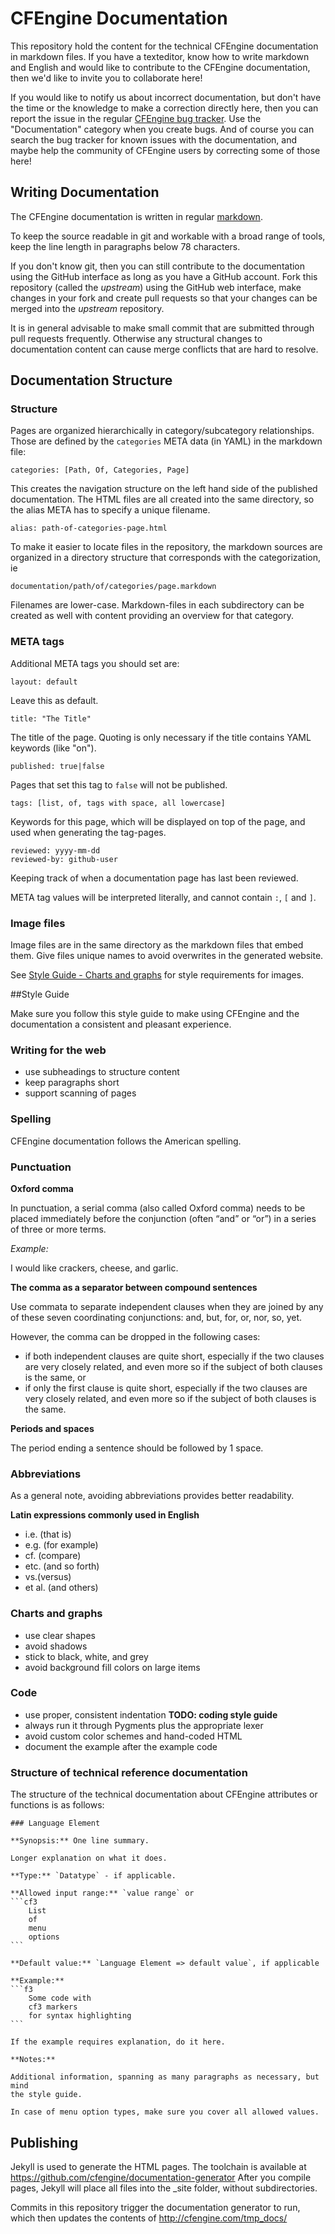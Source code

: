 # CFEngine Documentation

This repository hold the content for the technical CFEngine documentation in markdown files. If you have a texteditor,
know how to write markdown and English and would like to contribute to the CFEngine documentation, then we'd like to
invite you to collaborate here!

If you would like to notify us about incorrect documentation, but don't have the time or the knowledge to make a correction
directly here, then you can report the issue in the regular [CFEngine bug tracker](https://cfengine.com/dev/projects/core).
Use the "Documentation" category when you create bugs. And of course you can search the bug tracker for known issues with
the documentation, and maybe help the community of CFEngine users by correcting some of those here!

## Writing Documentation

The CFEngine documentation is written in regular [markdown](http://daringfireball.net/projects/markdown/syntax).

To keep the source readable in git and workable with a broad range of tools, keep the line length in paragraphs below
78 characters.

If you don't know git, then you can still contribute to the documentation using the GitHub interface as long as you have
a GitHub account. Fork this repository (called the *upstream*) using the GitHub web interface, make changes in your fork
and create pull requests so that your changes can be merged into the *upstream* repository.

It is in general advisable to make small commit that are submitted through pull requests frequently. Otherwise any
structural changes to documentation content can cause merge conflicts that are hard to resolve.

## Documentation Structure

### Structure

Pages are organized hierarchically in category/subcategory relationships. Those are defined by the `categories` META
data (in YAML) in the markdown file:

    categories: [Path, Of, Categories, Page]

This creates the navigation structure on the left hand side of the published documentation. The HTML files are
all created into the same directory, so the alias META has to specify a unique filename.

    alias: path-of-categories-page.html

To make it easier to locate files in the repository, the markdown sources are organized in a directory structure that
corresponds with the categorization, ie

    documentation/path/of/categories/page.markdown

Filenames are lower-case. Markdown-files in each subdirectory can be created as well with content providing an overview
for that category.

### META tags

Additional META tags you should set are:

    layout: default

Leave this as default.

    title: "The Title"

The title of the page. Quoting is only necessary if the title contains YAML keywords (like "on").

    published: true|false

Pages that set this tag to `false` will not be published.

    tags: [list, of, tags with space, all lowercase]

Keywords for this page, which will be displayed on top of the page, and used when generating the tag-pages.

    reviewed: yyyy-mm-dd
    reviewed-by: github-user

Keeping track of when a documentation page has last been reviewed.

META tag values will be interpreted literally, and cannot contain `:`, `[` and `]`.

### Image files

Image files are in the same directory as the markdown files that embed them. Give files unique names to avoid overwrites
in the generated website.

See [Style Guide - Charts and graphs](#Charts_and_graphs) for style requirements for images.

##Style Guide

Make sure you follow this style guide to make using CFEngine and the documentation a consistent and pleasant experience.

### Writing for the web

* use subheadings to structure content
* keep paragraphs short
* support scanning of pages

### Spelling

CFEngine documentation follows the American spelling.

### Punctuation

**Oxford comma**

In punctuation, a serial comma (also called Oxford comma) needs to be placed immediately before the conjunction
(often “and” or “or”) in a series of three or more terms.

*Example:*

I would like crackers, cheese, and garlic.

**The comma as a separator between compound sentences**

Use commata to separate independent clauses when they are joined by any of these seven coordinating conjunctions:
and, but, for, or, nor, so, yet.

However, the comma can be dropped in the following cases:

* if both independent clauses are quite short, especially if the two clauses are very closely related, and even more
so if the subject of both clauses is the same, or
* if only the first clause is quite short, especially if the two clauses are very closely related, and even more so if
the subject of both clauses is the same.

**Periods and spaces**

The period ending a sentence should be followed by 1 space.

### Abbreviations

As a general note, avoiding abbreviations provides better readability.

**Latin expressions commonly used in English**

* i.e. (that is)
* e.g. (for example)
* cf. (compare)
* etc. (and so forth)
* vs.(versus)
* et al. (and others)

### Charts and graphs

* use clear shapes
* avoid shadows
* stick to black, white, and grey
* avoid background fill colors on large items

### Code

* use proper, consistent indentation **TODO: coding style guide**
* always run it through Pygments plus the appropriate lexer
* avoid custom color schemes and hand-coded HTML
* document the example after the example code

### Structure of technical reference documentation

The structure of the technical documentation about CFEngine attributes or 
functions is as follows:

    ### Language Element

    **Synopsis:** One line summary.

    Longer explanation on what it does.

    **Type:** `Datatype` - if applicable.

    **Allowed input range:** `value range` or
    ```cf3
        List
        of
        menu
        options
    ```

    **Default value:** `Language Element => default value`, if applicable

    **Example:** 
    ```f3
        Some code with 
        cf3 markers
        for syntax highlighting
    ```

    If the example requires explanation, do it here.

    **Notes:**
    
    Additional information, spanning as many paragraphs as necessary, but mind
    the style guide.
    
    In case of menu option types, make sure you cover all allowed values.

## Publishing

Jekyll is used to generate the HTML pages. The toolchain is available at https://github.com/cfengine/documentation-generator
After you compile pages, Jekyll will place all files into the _site folder, 
without subdirectories.

Commits in this repository trigger the documentation generator to run, which 
then updates the contents of http://cfengine.com/tmp_docs/

